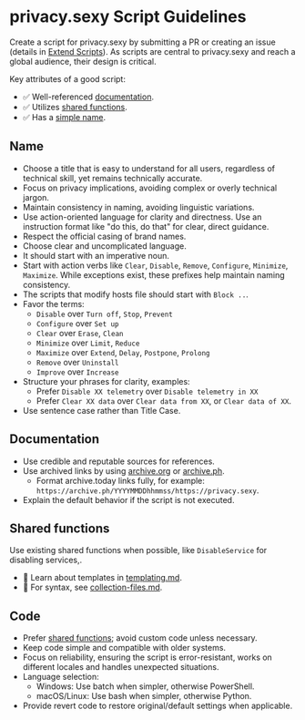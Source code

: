 # privacy.sexy Script Guidelines

Create a script for privacy.sexy by submitting a PR or creating an issue (details in [Extend Scripts](./../CONTRIBUTING.md#extend-scripts)).
As scripts are central to privacy.sexy and reach a global audience, their design is critical.

Key attributes of a good script:

- ✅ Well-referenced [documentation](#documentation).
- ✅ Utilizes [shared functions](#shared-functions).
- ✅ Has a [simple name](#name).

## Name

- Choose a title that is easy to understand for all users, regardless of technical skill, yet remains technically accurate.
- Focus on privacy implications, avoiding complex or overly technical jargon.
- Maintain consistency in naming, avoiding linguistic variations.
- Use action-oriented language for clarity and directness. Use an instruction format like "do this, do that" for clear, direct guidance.
- Respect the official casing of brand names.
- Choose clear and uncomplicated language.
- It should start with an imperative noun.
- Start with action verbs like `Clear`, `Disable`, `Remove`, `Configure`, `Minimize`, `Maximize`. While exceptions exist, these prefixes help maintain naming consistency.
- The scripts that modify hosts file should start with `Block ..`.
- Favor the terms:
  - `Disable` over `Turn off`, `Stop`, `Prevent`
  - `Configure` over `Set up`
  - `Clear` over `Erase`, `Clean`
  - `Minimize` over `Limit`, `Reduce`
  - `Maximize` over `Extend`, `Delay`, `Postpone`, `Prolong`
  - `Remove` over `Uninstall`
  - `Improve` over `Increase`
- Structure your phrases for clarity, examples:
  - Prefer `Disable XX telemetry` over `Disable telemetry in XX`
  - Prefer `Clear XX data` over `Clear data from XX`, or `Clear data of XX`.
- Use sentence case rather than Title Case.

## Documentation

- Use credible and reputable sources for references.
- Use archived links by using [archive.org](https://archive.org) or [archive.ph](https://archive.ph).
  - Format archive.today links fully, for example: `https://archive.ph/YYYYMMDDhhmmss/https://privacy.sexy`.
- Explain the default behavior if the script is not executed.

## Shared functions

Use existing shared functions when possible, like `DisableService` for disabling services,.

- 📖 Learn about templates in [templating.md](./templating.md).
- 📖 For syntax, see [collection-files.md](collection-files.md).

## Code

- Prefer [shared functions](#shared-functions); avoid custom code unless necessary.
- Keep code simple and compatible with older systems.
- Focus on reliability, ensuring the script is error-resistant, works on different locales and handles unexpected situations.
- Language selection:
  - Windows: Use batch when simpler, otherwise PowerShell.
  - macOS/Linux: Use bash when simpler, otherwise Python.
- Provide revert code to restore original/default settings when applicable.
